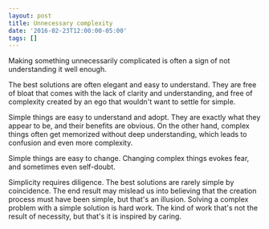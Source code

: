 ```yaml
---
layout: post
title: Unnecessary complexity
date: '2016-02-23T12:00:00-05:00'
tags: []
---
```

Making something unnecessarily complicated is often a sign of not understanding it well enough.

The best solutions are often elegant and easy to understand. They are free of bloat that comes with the lack of clarity and understanding, and free of complexity created by an ego that wouldn't want to settle for simple.

Simple things are easy to understand and adopt. They are exactly what they appear to be, and their benefits are obvious. On the other hand, complex things often get memorized without deep understanding, which leads to confusion and even more complexity.

Simple things are easy to change. Changing complex things evokes fear, and sometimes even self-doubt.

Simplicity requires diligence. The best solutions are rarely simple by coincidence. The end result may mislead us into believing that the creation process must have been simple, but that's an illusion. Solving a complex problem with a simple solution is hard work. The kind of work that's not the result of necessity, but that's it is inspired by caring.
